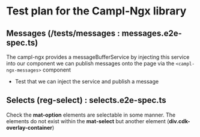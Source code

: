 # Test plan for the Campl-Ngx library

## Messages (/tests/messages : messages.e2e-spec.ts)

The campl-ngx provides a messageBufferService by injecting this service into our component we can publish messages onto the page via the `<campl-ngx-messages>` component

* Test that we can inject the service and publish a message

## Selects (reg-select) : selects.e2e-spec.ts

Check the **mat-option** elements are selectable in some manner.  The elements do not exist within the **mat-select** but another element (**div.cdk-overlay-container**)